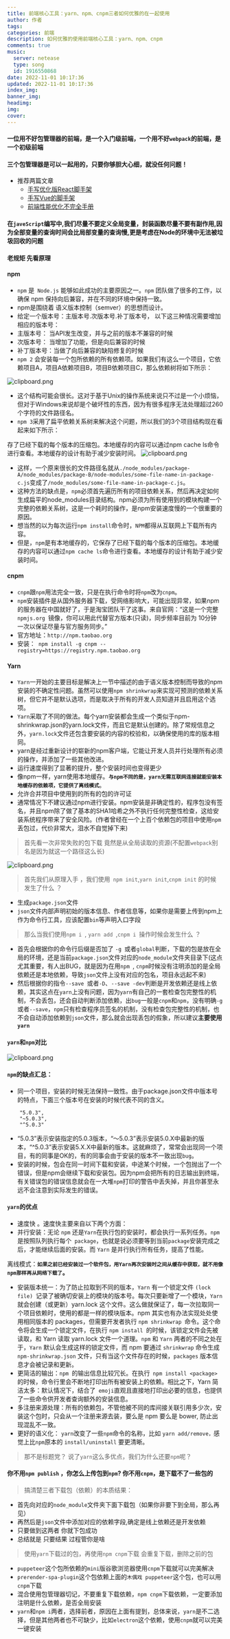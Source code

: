 ```yaml
---
title: 前端核心工具：yarn、npm、cnpm三者如何优雅的在一起使用
author: 作者
tags: 
categories: 前端
description: 如何优雅的使用前端核心工具：yarn、npm、cnpm
comments: true
music:
  server: netease
  type: song
  id: 1916550868
date: 2022-11-01 10:17:36
updated: 2022-11-01 10:17:36
index_img:
banner_img:
headimg:
img:
cover:
---
```


#### 一位用不好包管理器的前端，是一个入门级前端，一个用不好`webpack`的前端，是一个初级前端

#### 三个包管理器是可以一起用的，只要你够胆大心细，就没任何问题！

- 推荐两篇文章
  - [手写优化版React脚手架](https://segmentfault.com/a/1190000019126657)
  - [手写Vue的脚手架](https://segmentfault.com/a/1190000019207033)
  - [前端性能优化不完全手册](https://segmentfault.com/a/1190000018827395)

#### 在`javeScript`编写中,我们尽量不要定义全局变量，封装函数尽量不要有副作用,因为全部变量的查询时间会比局部变量的查询慢,更是考虑在Node的环境中无法被垃圾回收的问题

#### 老规矩 先看原理

#### npm

- `npm` 是` Node.js` 能够如此成功的主要原因之一。`npm` 团队做了很多的工作，以确保 npm 保持向后兼容，并在不同的环境中保持一致。
- npm是围绕着 语义版本控制（semver）的思想而设计。
- 给定一个版本号：主版本号.次版本号.补丁版本号， 以下这三种情况需要增加相应的版本号：
- 主版本号： 当API发生改变，并与之前的版本不兼容的时候
- 次版本号： 当增加了功能，但是向后兼容的时候
- 补丁版本号：当做了向后兼容的缺陷修复的时候
- `npm 2` 会安装每一个包所依赖的所有依赖项。如果我们有这么一个项目，它依赖项目A，项目A依赖项目B，项目B依赖项目C，那么依赖树将如下所示：

![clipboard.png](https://segmentfault.com/img/bVbs8T7?w=815&h=162)

- 这个结构可能会很长。这对于基于Unix的操作系统来说只不过是一个小烦恼，但对于Windows来说却是个破坏性的东西，因为有很多程序无法处理超过260个字符的文件路径名。
- `npm 3`采用了扁平依赖关系树来解决这个问题，所以我们的3个项目结构现在看起来如下所示：

存了已经下载的每个版本的压缩包。本地缓存的内容可以通过npm cache ls命令进行查看。本地缓存的设计有助于减少安装时间。
![clipboard.png](https://segmentfault.com/img/bVbs8Uf?w=627&h=115)

- 这样，一个原来很长的文件路径名就从`./node_modules/package-A/node_modules/package-B/node-modules/some-file-name-in-package-c.js`变成了`/node_modules/some-file-name-in-package-c.js`。
- 这种方法的缺点是，`npm`必须首先遍历所有的项目依赖关系，然后再决定如何生成扁平的node_modules目录结构。npm必须为所有使用到的模块构建一个完整的依赖关系树，这是一个耗时的操作，是npm安装速度慢的一个很重要的原因。
- 想当然的以为每次运行`npm install`命令时，`NPM`都得从互联网上下载所有内容。
- 但是，`npm`是有本地缓存的，它保存了已经下载的每个版本的压缩包。本地缓存的内容可以通过`npm cache ls`命令进行查看。本地缓存的设计有助于减少安装时间。

#### cnpm

- `cnpm`跟`npm`用法完全一致，只是在执行命令时将`npm`改为`cnpm`。
- `npm`安装插件是从国外服务器下载，受网络影响大，可能出现异常，如果npm的服务器在中国就好了，于是淘宝团队干了这事。来自官网：“这是一个完整 `npmjs.org `镜像，你可以用此代替官方版本(只读)，同步频率目前为 10分钟 一次以保证尽量与官方服务同步。”
- 官方地址：`http://npm.taobao.org`
- 安装：` npm install -g cnpm --registry=https://registry.npm.taobao.org`

#### Yarn

- `Yarn`一开始的主要目标是解决上一节中描述的由于语义版本控制而导致的npm安装的不确定性问题。虽然可以使用`npm shrinkwrap`来实现可预测的依赖关系树，但它并不是默认选项，而是取决于所有的开发人员知道并且启用这个选项。
- `Yarn`采取了不同的做法。每个yarn安装都会生成一个类似于npm-shrinkwrap.json的yarn.lock文件，而且它是默认创建的。除了常规信息之外，`yarn.lock`文件还包含要安装的内容的校验和，以确保使用的库的版本相同。
- yarn是经过重新设计的崭新的npm客户端，它能让开发人员并行处理所有必须的操作，并添加了一些其他改进。
- 运行速度得到了显著的提升，整个安装时间也变得更少
- 像npm一样，yarn使用本地缓存。**`与npm不同的是，yarn无需互联网连接就能安装本地缓存的依赖项，它提供了离线模式`**。
- 允许合并项目中使用到的所有的包的许可证
- 通常情况下不建议通过npm进行安装。npm安装是非确定性的，程序包没有签名，并且npm除了做了基本的SHA1哈希之外不执行任何完整性检查，这给安装系统程序带来了安全风险。(作者曾经在一个上百个依赖包的项目中使用`npm`丢包过，代价非常大，泪水不自觉掉下来)

> 首先看一次非常失败的包下载 竟然是从全局读取的资源(不配置`webpack`别名是因为就这一个路径这么长)

![clipboard.png](https://segmentfault.com/img/bVbs8Q1?w=1423&h=274)

> 首先我们从原理入手 ，我们使用` npm init`,` yarn init `,`cnpm init` 的时候 发生了什么 ？

- 生成`package.json`文件
- `json`文件内部声明初始的版本信息、作者信息等，如果你是需要上传到npm上作为命令行工具，应该配置`bin`等声明入口字段

> 那么当我们使用`npm i `, `yarn add `,`cnpm i `操作时候会发生什么 ？

- 首先会根据你的命令行后缀是否加了 `-g `或者`global`判断，下载的包是放在全局的环境，还是当前`package.json`文件对应的`node_module`文件夹目录下(这点尤其重要，有人出BUG，就是因为在用`npm `, `cnpm`时候没有注明添加的是全局依赖还是本地依赖，导致`json`文件上没有对应的包名，项目永远起不来)
- 然后根据你的指令`--save `或者`-D`、`--save -dev`判断是开发依赖还是线上依赖，其实这点在`yarn`上没有问题，因为`yarn`有自己的一套检查包完整性的机制，不会丢包，还会自动判断添加依赖，出`bug`一般是`cnpm`和`npm`，没有明确`-g`或者`--save`，`npm`只有检查程序员签名的机制，没有检查包完整性的机制，也不会自动添加依赖到`json`文件，那么就会出现丢包的假象，所以建议**主要使用`yarn`**

#### `yarn`和`npm`对比

![clipboard.png](https://segmentfault.com/img/bVbs8UU?w=701&h=318)

#### `npm`的缺点汇总：

- 同一个项目，安装的时候无法保持一致性。由于package.json文件中版本号的特点，下面三个版本号在安装的时候代表不同的含义。

```1c
    "5.0.3",
    "~5.0.3",
    "^5.0.3"
```

- “5.0.3”表示安装指定的5.0.3版本，“～5.0.3”表示安装5.0.X中最新的版本，“^5.0.3”表示安装5.X.X中最新的版本。这就麻烦了，常常会出现同一个项目，有的同事是OK的，有的同事会由于安装的版本不一致出现`bug`。
- 安装的时候，包会在同一时间下载和安装，中途某个时候，一个包抛出了一个错误，但是npm会继续下载和安装包。因为npm会把所有的日志输出到终端，有关错误包的错误信息就会在一大堆`npm`打印的警告中丢失掉，并且你甚至永远不会注意到实际发生的错误。

#### `yarn`的优点

- 速度快 。速度快主要来自以下两个方面：
- 并行安装：无论 `npm` 还是` Yarn `在执行包的安装时，都会执行一系列任务。`npm `是按照队列执行每个` package`，也就是说必须要等到当前` package `安装完成之后，才能继续后面的安装。而 `Yarn` 是并行执行所有任务，提高了性能。

离线模式：**`如果之前已经安装过一个软件包，用Yarn再次安装时之间从缓存中获取，就不用像npm那样再从网络下载了`。**

- 安装版本统一：为了防止拉取到不同的版本，`Yarn` 有一个锁定文件 `(lock file) `记录了被确切安装上的模块的版本号。每次只要新增了一个模块，`Yarn` 就会创建（或更新）yarn.lock 这个文件。这么做就保证了，每一次拉取同一个项目依赖时，使用的都是一样的模块版本。npm 其实也有办法实现处处使用相同版本的 packages，但需要开发者执行 `npm shrinkwrap `命令。这个命令将会生成一个锁定文件，在执行 `npm install `的时候，该锁定文件会先被读取，和 Yarn 读取 yarn.lock 文件一个道理。`npm` 和 `Yarn` 两者的不同之处在于，`Yarn` 默认会生成这样的锁定文件，而 npm 要通过 `shrinkwrap` 命令生成 `npm-shrinkwrap.json` 文件，只有当这个文件存在的时候，`packages` 版本信息才会被记录和更新。
- 更简洁的输出：`npm `的输出信息比较冗长。在执行` npm install <package>` 的时候，命令行里会不断地打印出所有被安装上的依赖。相比之下，Yarn 简洁太多：默认情况下，结合了` emoji`直观且直接地打印出必要的信息，也提供了一些命令供开发者查询额外的安装信息。
- 多注册来源处理：所有的依赖包，不管他被不同的库间接关联引用多少次，安装这个包时，只会从一个注册来源去装，要么是 npm 要么是 bower, 防止出现混乱不一致。
- 更好的语义化： `yarn`改变了一些`npm`命令的名称，比如 `yarn add/remove，`感觉上比` npm `原本的 `install/uninstall` 要更清晰。

> 那不是标题党？ 说了`yarn`这么多优点，我们为什么还要`npm`呢？

#### 你不用`npm publish` ，你怎么上传包到`npm`? 你不用`cnpm`，是下载不了一些包的

> 搞清楚三者下载包（依赖）的本质结果：

- 首先向对应的`node_module`文件夹下面下载包（如果你非要下到全局，那么再见）
- 再然后是`json`文件中添加对应的依赖字段,确定是线上依赖还是开发依赖
- 只要做到这两者 你就下包成功
- 总结就是 只要结果 过程管你是啥

> 使用`yarn`下载过的包，再使用`npm cnpm`下载 会重复下载，删除之前的包

- `puppeteer`这个包所依赖的`mini`版谷歌浏览器使用`cnpm`下载就可以完美解决
- `prerender-spa-plugin`这个包依赖上面的`木偶戏 puppeteer`这个包，也可以用`cnpm`下载
- 混合使用包管理器切记，不要重复下载依赖，`npm cnpm`下载依赖，一定要添加注明是什么依赖，是否全局安装
- `yarn`和`npm i`两者，选择前者，原因在上面有提到，总体来说，`yarn`是不二选择，但是其他两者也不可缺少，比如`electron`这个依赖，使用`cnpm`就可以完美一键安装
